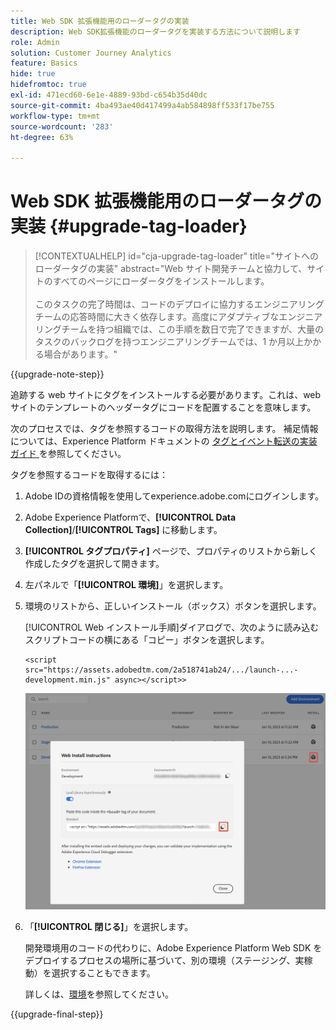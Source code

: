 ```yaml
---
title: Web SDK 拡張機能用のローダータグの実装
description: Web SDK拡張機能のローダータグを実装する方法について説明します
role: Admin
solution: Customer Journey Analytics
feature: Basics
hide: true
hidefromtoc: true
exl-id: 471ecd60-6e1e-4889-93bd-c654b35d40dc
source-git-commit: 4ba493ae40d417499a4ab584898ff533f17be755
workflow-type: tm+mt
source-wordcount: '283'
ht-degree: 63%

---
```


# Web SDK 拡張機能用のローダータグの実装 {#upgrade-tag-loader}

<!-- markdownlint-disable MD034 -->

>[!CONTEXTUALHELP]
>id="cja-upgrade-tag-loader"
>title="サイトへのローダータグの実装"
>abstract="Web サイト開発チームと協力して、サイトのすべてのページにローダータグをインストールします。<br><br>このタスクの完了時間は、コードのデプロイに協力するエンジニアリングチームの応答時間に大きく依存します。高度にアダプティブなエンジニアリングチームを持つ組織では、この手順を数日で完了できますが、大量のタスクのバックログを持つエンジニアリングチームでは、1 か月以上かかる場合があります。"

<!-- markdownlint-enable MD034 -->

{{upgrade-note-step}}

追跡する web サイトにタグをインストールする必要があります。これは、web サイトのテンプレートのヘッダータグにコードを配置することを意味します。

次のプロセスでは、タグを参照するコードの取得方法を説明します。 補足情報については、Experience Platform ドキュメントの [ タグとイベント転送の実装ガイド ](https://experienceleague.adobe.com/en/docs/experience-platform/tags/get-started/implementation-guides) を参照してください。

タグを参照するコードを取得するには：

1. Adobe IDの資格情報を使用してexperience.adobe.comにログインします。

1. Adobe Experience Platformで、**[!UICONTROL Data Collection]**/**[!UICONTROL Tags]** に移動します。

1. **[!UICONTROL タグプロパティ]** ページで、プロパティのリストから新しく作成したタグを選択して開きます。

1. 左パネルで「**[!UICONTROL 環境]**」を選択します。

1. 環境のリストから、正しいインストール（ボックス）ボタンを選択します。

   [!UICONTROL Web インストール手順]ダイアログで、次のように読み込むスクリプトコードの横にある「コピー」ボタンを選択します。

   ```
   <script src="https://assets.adobedtm.com/2a518741ab24/.../launch-...-development.min.js" async></script>>
   ```

   ![環境](assets/environment.png)

1. 「**[!UICONTROL 閉じる]**」を選択します。

   開発環境用のコードの代わりに、Adobe Experience Platform Web SDK をデプロイするプロセスの場所に基づいて、別の環境（ステージング、実稼動）を選択することもできます。

   詳しくは、[環境](https://experienceleague.adobe.com/docs/experience-platform/tags/publish/environments/environments.html?lang=ja)を参照してください。

{{upgrade-final-step}}
